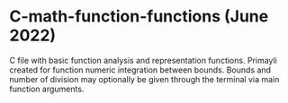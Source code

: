 # C-math-function-functions (June 2022)

C file with basic function analysis and representation functions. Primayli created for function numeric integration between bounds. Bounds and number of division may optionally be given through the terminal via main function arguments.
